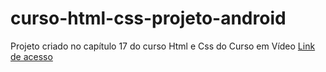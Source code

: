 # curso-html-css-projeto-android
Projeto criado no capítulo 17 do curso Html e Css do Curso em Vídeo
[Link  de acesso](https://brunnohm2.github.io/curso-html-css-projeto-android/)
